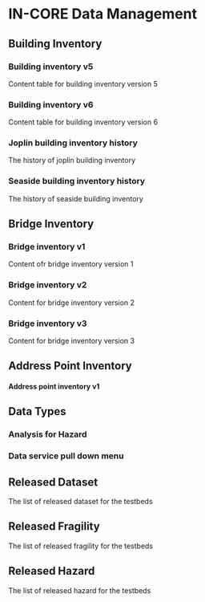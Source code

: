 # IN-CORE Data Management

## Building Inventory
### Building inventory v5
Content table for building inventory version 5
### Building inventory v6
Content table for building inventory version 6
### Joplin building inventory history
The history of joplin building inventory
### Seaside building inventory history
The history of seaside building inventory

## Bridge Inventory
### Bridge inventory v1
Content ofr bridge inventory version 1
### Bridge inventory v2
Content for bridge inventory version 2
### Bridge inventory v3
Content for bridge inventory version 3

## Address Point Inventory
#### Address point inventory v1

## Data Types
### Analysis for Hazard
### Data service pull down menu

## Released Dataset
The list of released dataset for the testbeds

## Released Fragility
The list of released fragility for the testbeds

## Released Hazard
The list of released hazard for the testbeds